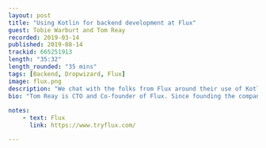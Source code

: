 ```yaml
---
layout: post
title: "Using Kotlin for backend development at Flux"
guest: Tobie Warburt and Tom Reay
recorded: 2019-03-14
published: 2019-08-14
trackid: 665251913
length: "35:32"
length_rounded: "35 mins"
tags: [Backend, Dropwizard, Flux]
image: flux.png
description: "We chat with the folks from Flux around their use of Kotlin on the backend, to develop a service that replaces paper receipts. We talk about the technology they're using (Dropwizard), any challenges faced, both from a technical perspective as well as a business on in adopting Kotlin as a start-up company."
bio: "Tom Reay is CTO and Co-founder of Flux. Since founding the company in 2017, Tom has built Flux from scratch and built a talented tech team around him. Most notably, Tom has overseen the technical integration with banks such as Monzo, Starling and Barlcays Launchpad as well as retailers such as Costa, Pod and KFC. Prior to founding Flux, Tom was the first employee at Revolut where he created the underlying technology and architecture behind the FX engine. Tobie Warbuton is Lead Backend Developer and the first employee at Flux. Working closely with the CTO, Tobie was integral to the development of Flux but has also spearheaded vital initiatives such as matching optimisation at scale and the KFC integration. After leaving school at 16, Tobie has grown with the start up tech community has gained an impressive wealth of knowledge in the software development space"
                                                                                                                                                                                                                                                                                        
notes: 
    - text: Flux
      link: https://www.tryflux.com/

---
```

